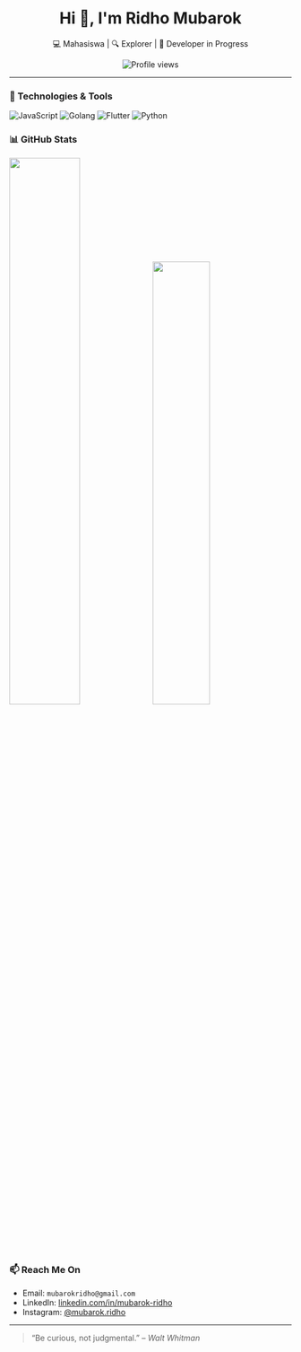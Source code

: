 <div align="center">
  <h1>Hi 👋, I'm Ridho Mubarok</h1>
  <p>💻 Mahasiswa | 🔍 Explorer | 🚀 Developer in Progress</p>
  <img src="https://komarev.com/ghpvc/?username=mubarok-ridho&style=flat-square" alt="Profile views" />
</div>

---

### 🔧 Technologies & Tools
![JavaScript](https://img.shields.io/badge/-JavaScript-black?style=flat-square&logo=javascript)
![Golang](https://img.shields.io/badge/-Golang-00ADD8?style=flat-square&logo=go)
![Flutter](https://img.shields.io/badge/-Flutter-02569B?style=flat-square&logo=flutter)
![Python](https://img.shields.io/badge/-Python-3776AB?style=flat-square&logo=python)

### 📊 GitHub Stats
<img src="https://github-readme-stats.vercel.app/api?username=mubarok-ridho&show_icons=true&theme=tokyonight" width="50%" />
<img src="https://github-readme-stats.vercel.app/api/top-langs/?username=mubarok-ridho&layout=compact&theme=tokyonight" width="45%" />

### 📫 Reach Me On
- Email: `mubarokridho@gmail.com`
- LinkedIn: [linkedin.com/in/mubarok-ridho](https://linkedin.com/in/mubarok-ridho)
- Instagram: [@mubarok.ridho](https://instagram.com/mubarok.ridho)

---

> “Be curious, not judgmental.” – *Walt Whitman*
